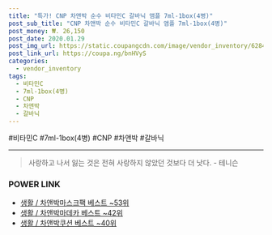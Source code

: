 ```yaml
--- 
title: "특가! CNP 차앤박 순수 비타민C 갈바닉 앰플 7ml-1box(4병)" 
post_sub_title: "CNP 차앤박 순수 비타민C 갈바닉 앰플 7ml-1box(4병)" 
post_money: ₩. 26,150 
post_date: 2020.01.29 
post_img_url: https://static.coupangcdn.com/image/vendor_inventory/6284/1c2b93aa86cbdff1d5f4712258193d4d4ffc1fdf2914b137d5d64e5d71ee.jpg 
post_link_url: https://coupa.ng/bnHVyS 
categories: 
  - vendor_inventory 
tags: 
  - 비타민C 
  - 7ml-1box(4병) 
  - CNP 
  - 차앤박 
  - 갈바닉 
--- 
```

  #비타민C #7ml-1box(4병) #CNP #차앤박 #갈바닉 
<hr> 

> 사랑하고 나서 잃는 것은 전혀 사랑하지 않았던 것보다 더 낫다. - 테니슨 


### POWER LINK

* <a href="https://blog.naver.com/santokki14/221779954526" target="_blank">생활 / 차앤박마스크팩 베스트 ~53위</a>
* <a href="https://blog.naver.com/santokki14/221780856705" target="_blank">생활 / 차앤박마데카 베스트 ~42위</a>
* <a href="https://blog.naver.com/santokki14/221783668067" target="_blank">생활 / 차앤박쿠션 베스트 ~40위</a>

